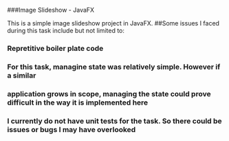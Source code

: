 ###Image Slideshow - JavaFX

This is a simple image slideshow project in JavaFX. 
##Some issues I faced during this task include but not limited to:

### Repretitive boiler plate code
### For this task, managine state was relatively simple. However if a similar 
### application grows in scope, managing the state could prove difficult in the way it is implemented here
### I currently do not have unit tests for the task. So there could be issues or bugs I may have overlooked





